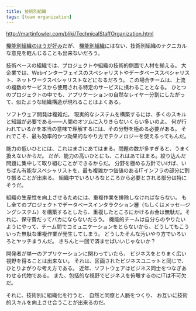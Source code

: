 ```yaml
---
title: 技術別組織
tags: [team organization]
---
```


http://martinfowler.com/bliki/TechnicalStaffOrganization.html

[機能別組織のほうが好み](PreferFunctionalStaffOrganization)だが、
[機能別組織](FunctionalStaffOrganization)にはない、技術別組織のテクニカルな意見を軽んじることも出来ないだろう。

技術ベースの組織では、プロジェクトや組織の技術的側面で人材を揃える。
大企業では、Webインターフェイスのスペシャリストやデータベーススペシャリスト、ネットワークスペシャリストなどになるだろう。
この場合チームは、上流の複数のサービスから使用される特定のサービスに携わることとなる。
ひとつのプロジェクトの中でも、アプリケーションの自然なレイヤー分割にしたがって、似たような組織構造が現れることはよくある。

ソフトウェア開発は複雑だ。
現実的なシステムを構築するには、多くのスキルと知識が必要である——人間のオツムに入りきらないくらい多いのよ。
何が行われているかを本当の意味で理解するには、その分野を極める必要がある。
それでこそ、最も効率的かつ効果的なやり方でテクノロジーを使えるってもんだ。

能力の低いひとには、これはまさにあてはまる。問題の数が多すぎると、うまく扱えないからだ。
だが、能力の高いひとにも、これはあてはまる。絞り込んだ問題に集中して取り組むことができるからだ。
分野を極める方針でいけば、いちばん有能なスペシャリストを、最も複雑かつ価値のあるITインフラの部分に割り振ることが出来る。
組織中でいろいろなところから必要とされる部分は特にそうだ。

組織の生産性を向上させるためには、重複作業を排除しなければならない。
もし全てのプロジェクトでデータベースインタラクション層（もしくはメッセ—ジングシステム）を構築するとしたら、重複したところにかけるお金は無駄だ。それに、保守費だってバカにならないだろう。
機能的チームは自分らのやりたいようにやって、チーム間でコミュニケーションをとらないから、どうしてもこういった無駄な重複作業が発生してしまう。
どうしたそんな汚いやり方でいろいろとヤッチまうんだ。
きちんと一回で済ませばいいじゃないか？

開発者が単一のアプリケーションに関わっていたら、
ビジネスをとりまく広い視野を得ることは出来ない。
それは、区画されたビジネスユニットと同じで、ひとりよがりな考え方である。
近年、ソフトウェアはビジネス同士をつなぎあわせる代物である。
また、包括的な視野でビジネスを俯瞰するのにITは不可欠だ。

それに、技術別に組織化を行うと、
自然と同僚と人脈をつくり、
お互いに技術的スキルを向上させ合うことが出来るのだ。

